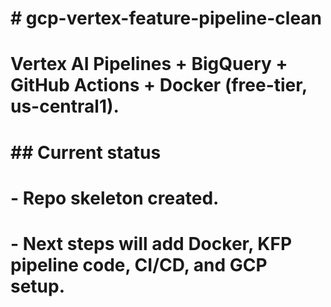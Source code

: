 # \# gcp-vertex-feature-pipeline-clean

# 

# Vertex AI Pipelines + BigQuery + GitHub Actions + Docker (free-tier, us-central1).

# 

# \## Current status

# \- Repo skeleton created.

# \- Next steps will add Docker, KFP pipeline code, CI/CD, and GCP setup.

# 

